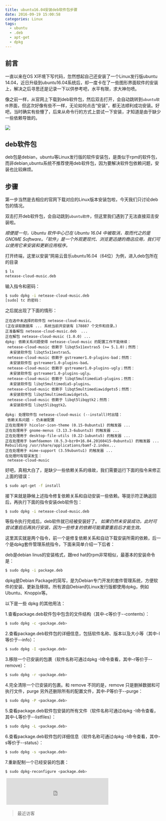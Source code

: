 ```yaml
---
title: ubuntu16.04安装deb软件包步骤
date: 2016-09-19 15:00:58
categories: Linux
tags: 
  - ubuntu
  - .deb
  - apt-get
  - dpkg
---
```

## 前言

一直以来在OS X环境下写代码，忽然想起自己还安装了一个Linux发行版ubuntu 14.04，近日升级到ubuntu16.04系统后，却一度卡在了一些图形界面软件的安装上，解决之后寻思还是记录一下以供参考吧，水平有限，求大神勿喷。

像之前一样，从官网上下载到deb软件包，然后双击打开，会自动跳转到`ubuntu软件`界面，但这次好像有些不一样，无论如何点击“安装”，都无法顺利成功安装。好吧，当时确实有些懵了，后来从命令行的方式上尝试一下安装，才知道是由于缺少一些依赖导致的。
<!--more-->
![](http://ww4.sinaimg.cn/large/873fcdb7jw1f87mas01elj212i0x6tgi.jpg)

## deb软件包

deb包是debian，ubuntu等Linux发行版的软件安装包，是类似于rpm的软件包，而非debian,ubuntu系统不推荐使用deb软件包，因为要解决软件包依赖问题，安装也比较麻烦。

## 步骤

第一步当然是去相应的官网下载对应的Linux版本安装包啦，今天我们只讨论deb包的情况。

双击打开deb软件包，会自动跳到`ubuntu软件`，但这里我们遇到了无法直接双击安装啦。

*顺便提一句，Ubuntu 软件中心已在 Ubuntu 16.04 中被取消，取而代之的是 GNOME Software。「软件」是一个外观更现代、浏览更迅捷的商店应用，我们可以使用它来安装和更新应用程序。*

打开终端，这里以安装“网易云音乐ubuntu16.04（64位）为例，进入deb包所在的目录

```bash
$ ls
netease-cloud-music.deb
```

输入指令和密码：

```bash
$ sudo dpkg -i netease-cloud-music.deb
[sudo] tc 的密码：
```

之后就出现了下面的情形：

```bahs
正在选中未选择的软件包 netease-cloud-music。
(正在读取数据库 ... 系统当前共安装有 178887 个文件和目录。)
正准备解包 netease-cloud-music.deb  ...
正在解包 netease-cloud-music (1.0.0) ...
dpkg: 依赖关系问题使得 netease-cloud-music 的配置工作不能继续：
 netease-cloud-music 依赖于 libqt5x11extras5 (>= 5.1.0)；然而：
  未安装软件包 libqt5x11extras5。
 netease-cloud-music 依赖于 gstreamer1.0-plugins-bad；然而：
  未安装软件包 gstreamer1.0-plugins-bad。
 netease-cloud-music 依赖于 gstreamer1.0-plugins-ugly；然而：
  未安装软件包 gstreamer1.0-plugins-ugly。
 netease-cloud-music 依赖于 libqt5multimedia5-plugins；然而：
  未安装软件包 libqt5multimedia5-plugins。
 netease-cloud-music 依赖于 libqt5multimediawidgets5；然而：
  未安装软件包 libqt5multimediawidgets5。
 netease-cloud-music 依赖于 libqt5libqgtk2；然而：
  未安装软件包 libqt5libqgtk2。

dpkg: 处理软件包 netease-cloud-music (--install)时出错：
 依赖关系问题 - 仍未被配置
正在处理用于 hicolor-icon-theme (0.15-0ubuntu1) 的触发器 ...
正在处理用于 gnome-menus (3.13.3-6ubuntu3) 的触发器 ...
正在处理用于 desktop-file-utils (0.22-1ubuntu5) 的触发器 ...
正在处理用于 bamfdaemon (0.5.3~bzr0+16.04.20160415-0ubuntu1) 的触发器 ...
Rebuilding /usr/share/applications/bamf-2.index...
正在处理用于 mime-support (3.59ubuntu1) 的触发器 ...
在处理时有错误发生：
 netease-cloud-music
```

好吧，真相大白了，是缺少一些依赖关系的缘故，我们需要运行下面的指令来修正上面的错误：

```bash
$ sudo apt-get -f install
```

接下来就是静候上述指令修复依赖关系和自动安装一些依赖。等提示符正确返回后，再执行下面的指令安装deb软件包：

```bash
$ sudo dpkg -i netease-cloud-music.deb
```

等指令执行完成后，deb软件就已经被安装好了。
*如果仍然未安装成功，此时可尝试重启后再执行安装，因为一些修复的依赖可能需要重启后才能生效。*



这里其实就是两个指令，前一个是修复依赖关系和自动下载安装所需的依赖，后一个是dpkg套件管理系统指令，下面来简单介绍一下后者：

deb是debian linus的安装格式，跟red hat的rpm非常相似，最基本的安装命令是：

```bash
$ sudo dpkg -i package.deb
```

dpkg是Debian Package的简写，是为Debian专门开发的套件管理系统，方便软件的安装、更新及移除。所有源自Debian的Linux发行版都使用dpkg，例如Ubuntu、Knoppix等。



以下是一些 dpkg 的其他用法：

1.查看package.deb软件包中包含的文件结构（其中-c等价于\--contents）：

```bash
$ sudo dpkg -c <package.deb>
```

2.查看package.deb软件包的详细信息，包括软件名称、版本以及大小等（其中-I等价于\--info）：

```bash
$ sudo dpkg -I <package.deb>
```

3.移除一个已安装的包裹（软件名称可通过dpkg -I命令查看，其中-r等价于\--remove）：

```bash
$ sudo dpkg -r <package.deb>
```

4.完全清除一个已安装的包裹。和 remove 不同的是，remove 只是删掉数据和可执行文件，purge 另外还删除所有的配置文件，其中-P等价于\--purge：

```bash
$ sudo dpkg -P <package.deb>
```

5.查看package.deb软件包安装的所有文件（软件名称可通过dpkg -I命令查看，其中-L等价于\--listfiles）：

```bash
$ sudo dpkg -L <package.deb>
```

6.查看package.deb软件包的详细信息（软件名称可通过dpkg -I命令查看，其中-s等价于\--status）：

```bash
$ sudo dpkg -s <package.deb>
```

7.重新配制一个已经安装的包裹：

```bash
$ sudo dpkg-reconfigure <package.deb>
```
<iframe frameborder="no" border="0" marginwidth="0" marginheight="0" width=0 height=0 src="http://music.163.com/outchain/player?type=2&id=25638810&auto=0&height=66"></iframe>
<iframe frameborder="no" border="0" marginwidth="0" marginheight="0" width=330 height=86 src="https://music.163.com/outchain/player?type=2&id=25638810&auto=1&height=66"></iframe>

>最近访客

<div class="ds-recent-visitors" data-num-items="28" data-avatar-size="42" id="ds-recent-visitors"></div>
<br>